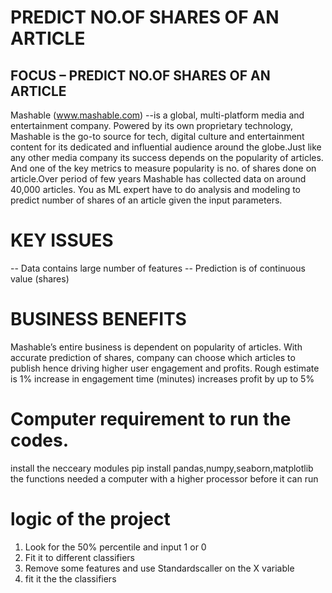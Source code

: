 # PREDICT NO.OF SHARES OF AN ARTICLE


##  FOCUS – PREDICT NO.OF SHARES OF AN ARTICLE
Mashable (www.mashable.com) --is a global, multi-platform media and entertainment company. Powered by its own proprietary technology, Mashable is the go-to source for tech, digital culture and entertainment content for its dedicated and influential audience around the globe.Just like any other media company its success depends on the popularity of articles.  And one of the key metrics to measure popularity is no. of shares done on article.Over period of few years Mashable has collected data on around 40,000 articles. You as ML expert have to do analysis and modeling to predict number of shares of an article given the input parameters.

# KEY ISSUES
-- Data contains large number of features
-- Prediction is of continuous value (shares) 

#  BUSINESS BENEFITS
Mashable’s entire business is dependent on popularity of articles. With accurate prediction of shares, company can choose which articles to publish hence driving higher user engagement and profits.  Rough estimate is 1% increase in engagement time (minutes) increases profit by up to 5%

# Computer requirement to run the codes. 
install the necceary modules 
pip install pandas,numpy,seaborn,matplotlib 
the functions needed a computer with a higher processor before it can run 

# logic of the project
1. Look for the 50% percentile and input 1 or 0
2. Fit it to different classifiers 
3. Remove some features and use Standardscaller on the X variable
4. fit it the the classifiers 

